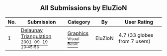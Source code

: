 ﻿<div align="center">

## All Submissions by EluZioN

</div>

No.  | Submission | Category | By   | User Rating
---- | ---------- | -------- | ---- | -----------
1 | [Delaunay Triangulation<br /><sup>2001-09-19 10:45:56</sup>](https://github.com/Planet-Source-Code/eluzion-delaunay-triangulation__1-27390) | [Graphics<br /><sup>Visual Basic</sup>](../ByCategory/graphics__1-46.md) | EluZioN | 4.7 (33 globes from 7 users)
